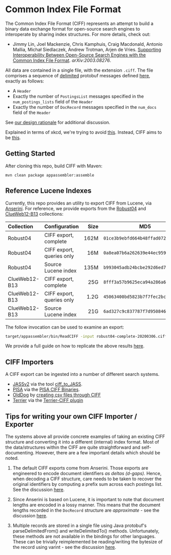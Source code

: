 # Common Index File Format

The Common Index File Format (CIFF) represents an attempt to build a binary data exchange format for open-source search engines to interoperate by sharing index structures.
For more details, check out:

+ Jimmy Lin, Joel Mackenzie, Chris Kamphuis, Craig Macdonald, Antonio Mallia, Michał Siedlaczek, Andrew Trotman, Arjen de Vries. [Supporting Interoperability Between Open-Source Search Engines with the Common Index File Format](https://arxiv.org/abs/2003.08276). _arXiv:2003.08276_.

All data are contained in a single file, with the extension `.ciff`.
The file comprises a sequence of [delimited](https://developers.google.com/protocol-buffers/docs/techniques) protobuf messages defined [here](src/main/protobuf/CommonIndexFileFormat.proto), exactly as follows:

+ A `Header`
+ Exactly the number of `PostingsList` messages specified in the `num_postings_lists` field of the `Header`
+ Exactly the number of `DocRecord` messages specified in the `num_docs` field of the `Header`

See [our design rationale](design-rationale.md) for additional discussion.

Explained in terms of xkcd, we're trying to avoid [this](https://xkcd.com/927/).
Instead, CIFF aims to be [this](https://xkcd.com/1406/).

## Getting Started

After cloning this repo, build CIFF with Maven:

```
mvn clean package appassembler:assemble
```

## Reference Lucene Indexes

Currently, this repo provides an utility to export CIFF from Lucene, via [Anserini](http://anserini.io/).
For reference, we provide exports from the [Robust04](https://github.com/castorini/anserini/blob/master/docs/regressions-robust04.md) and [ClueWeb12-B13](https://github.com/castorini/anserini/blob/master/docs/regressions-cw12b13.md) collections:

| Collection | Configuration | Size | MD5 | Download |
|:-----------|:--------------|-----:|-----|:---------|
| Robust04   | CIFF export, complete | 162M | `01ce3b9ebfd664b48ffad072fbcae076` | [[Dropbox]](https://www.dropbox.com/s/rph6udiqs2k7bfo/robust04-complete-20200306.ciff.gz?dl=0) |
| Robust04   | CIFF export, queries only | 16M | `0a8ea07b6a262639e44ec959c4f53d44` | [[Dropbox]](https://www.dropbox.com/s/02i308p4fe2bqh6/robust04-queries-20200306.ciff.gz?dl=0) | [[Dropbox]]
| Robust04   | Source Lucene index | 135M | `b993045adb24bcbe292d6ed73d5d47b6` | [[Dropbox]](https://www.dropbox.com/s/omh95m1pe5gwhaj/lucene-index-ciff.robust04.20200306.tar.gz?dl=0)
| ClueWeb12-B13   | CIFF export, complete | 25G | `8fff3a57b9625eca94a286a61062ac82` | [[Dropbox]](https://www.dropbox.com/s/nbxpieqqp5z737h/cw12b-complete-20200309.ciff.gz?dl=0)
| ClueWeb12-B13   | CIFF export, queries only | 1.2G | `45063400bd5823b7f7fec2bc5cbb2d36` | [[Dropbox]](https://www.dropbox.com/s/bx82uwx2mdzm8jy/cw12b-queries-20200309.ciff.gz?dl=0)
| ClueWeb12-B13 | Source Lucene index |21G | `6ad327c9c837787f7d9508462e5aa822` | [[Dropbox]](https://www.dropbox.com/s/33lnfrbvr88b999/lucene-index-ciff.cw12b.20200309.tar.gz?dl=0)

The follow invocation can be used to examine an export:

```bash
target/appassembler/bin/ReadCIFF -input robust04-complete-20200306.ciff.gz
```

We provide a full guide on how to replicate the above results [here](anserini-export-guide.md).

## CIFF Importers

A CIFF export can be ingested into a number of different search systems.

+ [JASSv2](https://github.com/andrewtrotman/JASSv2) via the tool [ciff_to_JASS](https://github.com/andrewtrotman/JASSv2/tree/master/tools).
+ [PISA](https://github.com/pisa-engine/pisa) via the [PISA CIFF Binaries](https://github.com/pisa-engine/ciff).
+ [OldDog](https://github.com/chriskamphuis/olddog) by [creating csv files through CIFF](https://github.com/Chriskamphuis/olddog/blob/master/src/main/java/nl/ru/convert/CiffToCsv.java)
+ [Terrier](http://terrier.org) via the [Terrier-CIFF plugin](https://github.com/terrierteam/terrier-ciff)

##  Tips for writing your own CIFF Importer / Exporter

The systems above all provide concrete examples of taking an existing CIFF structure and converting it into a different (internal) index format.
Most of the data/structures within the CIFF are quite straightforward and self-documenting. However, there are a few important details which
should be noted.

1. The default CIFF exports come from Anserini. Those exports are engineered to encode document identifiers *as deltas (d-gaps).* Hence, when decoding a CIFF structure, care needs to be taken to recover the original identifiers by computing a prefix sum across each postings list. See the discussion [here](https://github.com/osirrc/ciff/issues/19).

2. Since Anserini is based on Lucene, it is important to note that document lengths are encoded in a lossy manner. This means that the document lengths recorded in the `DocRecord` structure are *approximate* - see the discussion [here](https://github.com/osirrc/ciff/issues/21).

3. Multiple records are stored in a single file using Java protobuf's parseDelimitedFrom() and writeDelimitedTo() methods. Unfortunately, these methods are not available in the bindings for other languages. These can be trivially reimplemented be reading/writing the bytesize of the record using varint - see the discussion [here](https://github.com/osirrc/ciff/issues/27).
